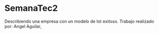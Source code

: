 # SemanaTec2
Describiendo una empresa con un modelo de Iot exitoso. Trabajo realizado por:
Angel Aguilar,
